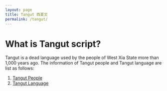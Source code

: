 ```yaml
---
layout: page
title: Tangut 西夏文
permalink: /tangut/
---
```

# What is Tangut script?
Tangut is a dead language used by the people of West Xia State more than 1,000 years ago. The information of Tangut people and Tangut language are list as follows:

1. [Tangut People](https://en.wikipedia.org/wiki/Tangut_people)
2. [Tangut Language](https://en.wikipedia.org/wiki/Tangut_language)